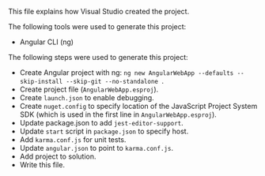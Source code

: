 This file explains how Visual Studio created the project.

The following tools were used to generate this project:
- Angular CLI (ng)

The following steps were used to generate this project:
- Create Angular project with ng: `ng new AngularWebApp --defaults --skip-install --skip-git --no-standalone `.
- Create project file (`AngularWebApp.esproj`).
- Create `launch.json` to enable debugging.
- Create `nuget.config` to specify location of the JavaScript Project System SDK (which is used in the first line in `AngularWebApp.esproj`).
- Update package.json to add `jest-editor-support`.
- Update `start` script in `package.json` to specify host.
- Add `karma.conf.js` for unit tests.
- Update `angular.json` to point to `karma.conf.js`.
- Add project to solution.
- Write this file.
